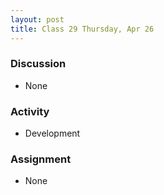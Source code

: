 ```yaml
---
layout: post
title: Class 29 Thursday, Apr 26
---
```


### Discussion

* None

### Activity

* Development

### Assignment

* None
